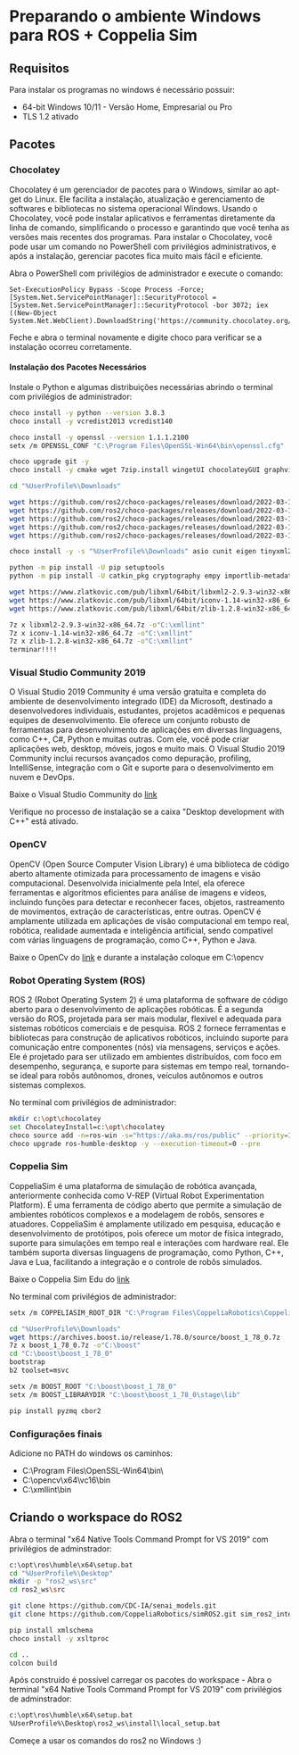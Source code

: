 # Preparando o ambiente Windows para ROS + Coppelia Sim

## Requisitos

Para instalar os programas no windows é necessário possuir:

- 64-bit Windows 10/11 - Versão Home, Empresarial ou Pro
- TLS 1.2 ativado

## Pacotes

### Chocolatey

Chocolatey é um gerenciador de pacotes para o Windows, similar ao apt-get do Linux. Ele facilita a instalação, atualização e gerenciamento de softwares e bibliotecas no sistema operacional Windows. Usando o Chocolatey, você pode instalar aplicativos e ferramentas diretamente da linha de comando, simplificando o processo e garantindo que você tenha as versões mais recentes dos programas. Para instalar o Chocolatey, você pode usar um comando no PowerShell com privilégios administrativos, e após a instalação, gerenciar pacotes fica muito mais fácil e eficiente.

Abra o PowerShell com privilégios de administrador e execute o comando:

```sheel
Set-ExecutionPolicy Bypass -Scope Process -Force; [System.Net.ServicePointManager]::SecurityProtocol = [System.Net.ServicePointManager]::SecurityProtocol -bor 3072; iex ((New-Object System.Net.WebClient).DownloadString('https://community.chocolatey.org/install.ps1'))
```

Feche e abra o terminal novamente e digite choco para verificar se a instalação ocorreu corretamente.

#### Instalação dos Pacotes Necessários
Instale o Python e algumas distribuições necessárias abrindo o terminal com privilégios de administrador:

```bash
choco install -y python --version 3.8.3
choco install -y vcredist2013 vcredist140

choco install -y openssl --version 1.1.1.2100
setx /m OPENSSL_CONF "C:\Program Files\OpenSSL-Win64\bin\openssl.cfg"

choco upgrade git -y
choco install -y cmake wget 7zip.install wingetUI chocolateyGUI graphviz

cd "%UserProfile%\Downloads"

wget https://github.com/ros2/choco-packages/releases/download/2022-03-15/asio.1.12.1.nupkg
wget https://github.com/ros2/choco-packages/releases/download/2022-03-15/bullet.3.17.nupkg
wget https://github.com/ros2/choco-packages/releases/download/2022-03-15/cunit.2.1.3.nupkg
wget https://github.com/ros2/choco-packages/releases/download/2022-03-15/eigen.3.3.4.nupkg
wget https://github.com/ros2/choco-packages/releases/download/2022-03-15/tinyxml2.6.0.0.nupkg

choco install -y -s "%UserProfile%\Downloads" asio cunit eigen tinyxml2 bullet

python -m pip install -U pip setuptools
python -m pip install -U catkin_pkg cryptography empy importlib-metadata jsonschema lark==1.1.1 lxml matplotlib netifaces numpy opencv-python PyQt5 pillow psutil pycairo pydot pyparsing==2.4.7 pytest pyyaml rosdistro

wget https://www.zlatkovic.com/pub/libxml/64bit/libxml2-2.9.3-win32-x86_64.7z
wget https://www.zlatkovic.com/pub/libxml/64bit/iconv-1.14-win32-x86_64.7z
wget https://www.zlatkovic.com/pub/libxml/64bit/zlib-1.2.8-win32-x86_64.7z

7z x libxml2-2.9.3-win32-x86_64.7z -o"C:\xmllint"
7z x iconv-1.14-win32-x86_64.7z -o"C:\xmllint"
7z x zlib-1.2.8-win32-x86_64.7z -o"C:\xmllint"
terminar!!!!
```

### Visual Studio Community 2019

O Visual Studio 2019 Community é uma versão gratuita e completa do ambiente de desenvolvimento integrado (IDE) da Microsoft, destinado a desenvolvedores individuais, estudantes, projetos acadêmicos e pequenas equipes de desenvolvimento. Ele oferece um conjunto robusto de ferramentas para desenvolvimento de aplicações em diversas linguagens, como C++, C#, Python e muitas outras. Com ele, você pode criar aplicações web, desktop, móveis, jogos e muito mais. O Visual Studio 2019 Community inclui recursos avançados como depuração, profiling, IntelliSense, integração com o Git e suporte para o desenvolvimento em nuvem e DevOps.

Baixe o Visual Studio Community do [link](https://visualstudio.microsoft.com/thank-you-downloading-visual-studio/?sku=Community&rel=16&src=myvs&utm_medium=microsoft&utm_source=my.visualstudio.com&utm_campaign=download&utm_content=vs+community+2019)

Verifique no processo de instalação se a caixa "Desktop development with C++" está ativado.

### OpenCV 

OpenCV (Open Source Computer Vision Library) é uma biblioteca de código aberto altamente otimizada para processamento de imagens e visão computacional. Desenvolvida inicialmente pela Intel, ela oferece ferramentas e algoritmos eficientes para análise de imagens e vídeos, incluindo funções para detectar e reconhecer faces, objetos, rastreamento de movimentos, extração de características, entre outras. OpenCV é amplamente utilizada em aplicações de visão computacional em tempo real, robótica, realidade aumentada e inteligência artificial, sendo compatível com várias linguagens de programação, como C++, Python e Java.

Baixe o OpenCv do [link](https://opencv.org/releases/) e durante a instalação coloque em C:\opencv

### Robot Operating System (ROS)

ROS 2 (Robot Operating System 2) é uma plataforma de software de código aberto para o desenvolvimento de aplicações robóticas. É a segunda versão do ROS, projetada para ser mais modular, flexível e adequada para sistemas robóticos comerciais e de pesquisa. ROS 2 fornece ferramentas e bibliotecas para construção de aplicativos robóticos, incluindo suporte para comunicação entre componentes (nós) via mensagens, serviços e ações. Ele é projetado para ser utilizado em ambientes distribuídos, com foco em desempenho, segurança, e suporte para sistemas em tempo real, tornando-se ideal para robôs autônomos, drones, veículos autônomos e outros sistemas complexos.

No terminal com privilégios de administrador: 

```bash
mkdir c:\opt\chocolatey
set ChocolateyInstall=c:\opt\chocolatey
choco source add -n=ros-win -s="https://aka.ms/ros/public" --priority=1
choco upgrade ros-humble-desktop -y --execution-timeout=0 --pre
```

### Coppelia Sim

CoppeliaSim é uma plataforma de simulação de robótica avançada, anteriormente conhecida como V-REP (Virtual Robot Experimentation Platform). É uma ferramenta de código aberto que permite a simulação de ambientes robóticos complexos e a modelagem de robôs, sensores e atuadores. CoppeliaSim é amplamente utilizado em pesquisa, educação e desenvolvimento de protótipos, pois oferece um motor de física integrado, suporte para simulações em tempo real e interações com hardware real. Ele também suporta diversas linguagens de programação, como Python, C++, Java e Lua, facilitando a integração e o controle de robôs simulados.

Baixe o Coppelia Sim Edu do [link](https://www.coppeliarobotics.com)

No terminal com privilégios de administrador: 

```bash
setx /m COPPELIASIM_ROOT_DIR "C:\Program Files\CoppeliaRobotics\CoppeliaSimEdu"

cd "%UserProfile%\Downloads"
wget https://archives.boost.io/release/1.78.0/source/boost_1_78_0.7z
7z x boost_1_78_0.7z -o"C:\boost"
cd "C:\boost\boost_1_78_0"
bootstrap
b2 toolset=msvc

setx /m BOOST_ROOT "C:\boost\boost_1_78_0"
setx /m BOOST_LIBRARYDIR "C:\boost\boost_1_78_0\stage\lib"

pip install pyzmq cbor2
```

### Configurações finais

Adicione no PATH do windows os caminhos:

- C:\Program Files\OpenSSL-Win64\bin\
- C:\opencv\x64\vc16\bin
- C:\xmllint\bin

## Criando o workspace do ROS2

Abra o terminal "x64 Native Tools Command Prompt for VS 2019" com privilégios de adminstrador:

```bash
c:\opt\ros\humble\x64\setup.bat
cd "%UserProfile%\Desktop" 
mkdir -p "ros2_ws\src"
cd ros2_ws\src

git clone https://github.com/CDC-IA/senai_models.git
git clone https://github.com/CoppeliaRobotics/simROS2.git sim_ros2_interface

pip install xmlschema
choco install -y xsltproc

cd ..
colcon build
```

Após construído é possível carregar os pacotes do workspace - Abra o terminal "x64 Native Tools Command Prompt for VS 2019" com privilégios de adminstrador:

```bash
c:\opt\ros\humble\x64\setup.bat
%UserProfile%\Desktop\ros2_ws\install\local_setup.bat 
```

Começe a usar os comandos do ros2 no Windows :)